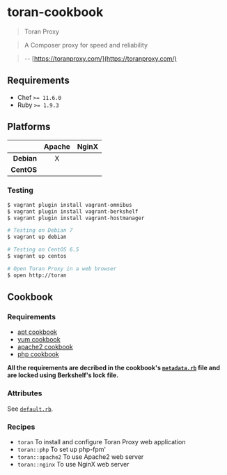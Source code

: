 # toran-cookbook

> Toran Proxy

> A Composer proxy for speed and reliability

> -- [https://toranproxy.com/](https://toranproxy.com/)

## Requirements

* Chef `>= 11.6.0`
* Ruby `>= 1.9.3`

## Platforms

|              | Apache   | NginX   |
| -----------: | :------: | :-----: |
| **Debian**   | X        |         |
| **CentOS**   |          |         |

### Testing

```sh
$ vagrant plugin install vagrant-omnibus
$ vagrant plugin install vagrant-berkshelf
$ vagrant plugin install vagrant-hostmanager

# Testing on Debian 7
$ vagrant up debian

# Testing on CentOS 6.5
$ vagrant up centos

# Open Toran Proxy in a web browser
$ open http://toran
```

## Cookbook

### Requirements

* [apt cookbook](https://github.com/opscode-cookbooks/apt)
* [yum cookbook](https://github.com/opscode-cookbooks/yum)
* [apache2 cookbook](https://github.com/opscode-cookbooks/apache2)
* [php cookbook](https://github.com/opscode-cookbooks/php)

**All the requirements are decribed in the cookbook's [`metadata.rb`](metadata.rb) file and are locked using Berkshelf's lock file.**

### Attributes

See [`default.rb`](attributes/default.rb).

### Recipes

* `toran` To install and configure Toran Proxy web application
* `toran::php` To set up php-fpm'
* `toran::apache2` To use Apache2 web server
* `toran::nginx` To use NginX web server
